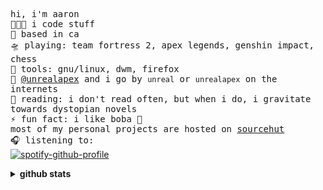 <!-- README inspired by @bailey's -->
<samp> hi, i'm aaron
  <br>
  👩🏼‍💻 i code stuff
  <br>
  🌁 based in ca
  <br>
  🛸 playing: team fortress 2, apex legends, genshin impact, chess
  <br>
  🧰 tools: gnu/linux, dwm, firefox
  <br>
  📡 [@unrealapex](https://github.com/unrealapex) and i go by `unreal` or `unrealapex` on the internets
  <br>
  📖 reading: i don't read often, but when i do, i gravitate towards dystopian novels
  <br>
  ⚡ fun fact: i like boba 🧋
  <br>
  most of my personal projects are hosted on [sourcehut](https://git.sr.ht/~unrealapex/)
  <br>
  🎧 listening to:  </samp><br>
[![spotify-github-profile](https://spotify-github-profile.vercel.app/api/view?uid=v7jtxe6rce9qw4agwx1emj17b&cover_image=true&theme=novatorem&bar_color=53b14f&bar_color_cover=true)](https://github.com/kittinan/spotify-github-profile)

<details closed>
<summary> <b>github stats</b> </summary>
<table>
<thead>
  <tr>
    <th>github stats</th>
    <th>languages</th>
  </tr>
</thead>
<tbody>
  <tr>
    <td> 
   <img 
      align="center" 
      src="https://github-readme-stats.vercel.app/api?username=unrealapex&show_icons=true&theme=tokyonight&count_private=true" 
      alt="account stats"
      /> 
   </td>
    <td>
   <img 
      align="center" 
      src="https://github-readme-stats.vercel.app/api/top-langs/?username=unrealapex&layout=compact&theme=tokyonight&langs_count=6" 
      alt="top languages" />
   </td>
  </tr>
</tbody>
</table>
</details>


<!--
**unrealapex/unrealapex** is a ✨ _special_ ✨ repository because its readme.md (this file) appears on your github profile.

here are some ideas to get you started:

- 🔭 i’m currently working on ...
- 🌱 i’m currently learning ...
- 👯 i’m looking to collaborate on ...
- 🤔 i’m looking for help with ...
- 💬 ask me about ...
- 📫 how to reach me: ...
- 😄 pronouns: he\him
- ⚡ fun fact: ...
-->



